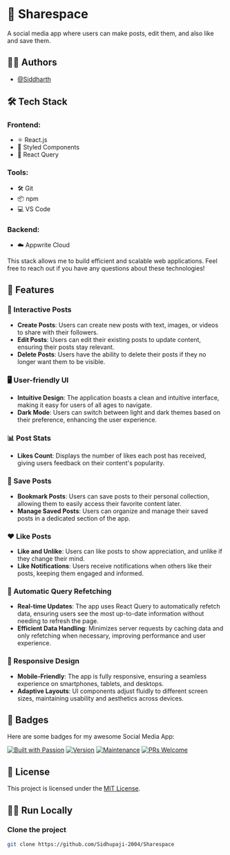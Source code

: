 # 🚀 Sharespace

A social media app where users can make posts, edit them, and also like and save them. 

## 👨‍💻 Authors

- [@Siddharth](https://www.github.com/Sidhupaji-2004)

## 🛠️ Tech Stack

### Frontend:
- ⚛️ React.js
- 💅 Styled Components
- 🔄 React Query

### Tools:
- 🛠️ Git
- 📦 npm
- 💻 VS Code

### Backend:
- ☁️ Appwrite Cloud

This stack allows me to build efficient and scalable web applications. Feel free to reach out if you have any questions about these technologies!

## 🌟 Features

### 📄 Interactive Posts
- **Create Posts**: Users can create new posts with text, images, or videos to share with their followers.
- **Edit Posts**: Users can edit their existing posts to update content, ensuring their posts stay relevant.
- **Delete Posts**: Users have the ability to delete their posts if they no longer want them to be visible.

### 🖥️ User-friendly UI
- **Intuitive Design**: The application boasts a clean and intuitive interface, making it easy for users of all ages to navigate.
- **Dark Mode**: Users can switch between light and dark themes based on their preference, enhancing the user experience.

### 📊 Post Stats
- **Likes Count**: Displays the number of likes each post has received, giving users feedback on their content's popularity.

### 💾 Save Posts
- **Bookmark Posts**: Users can save posts to their personal collection, allowing them to easily access their favorite content later.
- **Manage Saved Posts**: Users can organize and manage their saved posts in a dedicated section of the app.

### ❤️ Like Posts
- **Like and Unlike**: Users can like posts to show appreciation, and unlike if they change their mind.
- **Like Notifications**: Users receive notifications when others like their posts, keeping them engaged and informed.

### 🔄 Automatic Query Refetching
- **Real-time Updates**: The app uses React Query to automatically refetch data, ensuring users see the most up-to-date information without needing to refresh the page.
- **Efficient Data Handling**: Minimizes server requests by caching data and only refetching when necessary, improving performance and user experience.

### 📱 Responsive Design
- **Mobile-Friendly**: The app is fully responsive, ensuring a seamless experience on smartphones, tablets, and desktops.
- **Adaptive Layouts**: UI components adjust fluidly to different screen sizes, maintaining usability and aesthetics across devices.

## 🏅 Badges

Here are some badges for my awesome Social Media App:

[![Built with Passion](https://img.shields.io/badge/Built_with-Love-red.svg)](https://yourapp.com)
[![Version](https://img.shields.io/badge/Version-1.0-blue.svg)](https://yourapp.com)
[![Maintenance](https://img.shields.io/badge/Maintained-Yes-green.svg)](https://yourapp.com)
[![PRs Welcome](https://img.shields.io/badge/PRs-Welcome-orange.svg)](https://yourapp.com)

## 📜 License

This project is licensed under the [MIT License](https://choosealicense.com/licenses/mit/).

## 🏃‍♂️ Run Locally

### Clone the project

```bash
git clone https://github.com/Sidhupaji-2004/Sharespace
